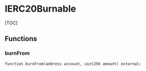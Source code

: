 # IERC20Burnable

[TOC]


## Functions
### burnFrom


```solidity
function burnFrom(address account, uint256 amount) external;
```

